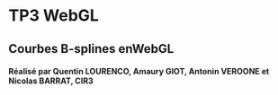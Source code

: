 # TP3 WebGL 
## Courbes B-splines enWebGL

#### Réalisé par Quentin LOURENCO, Amaury GIOT, Antonin VEROONE et Nicolas BARRAT, CIR3